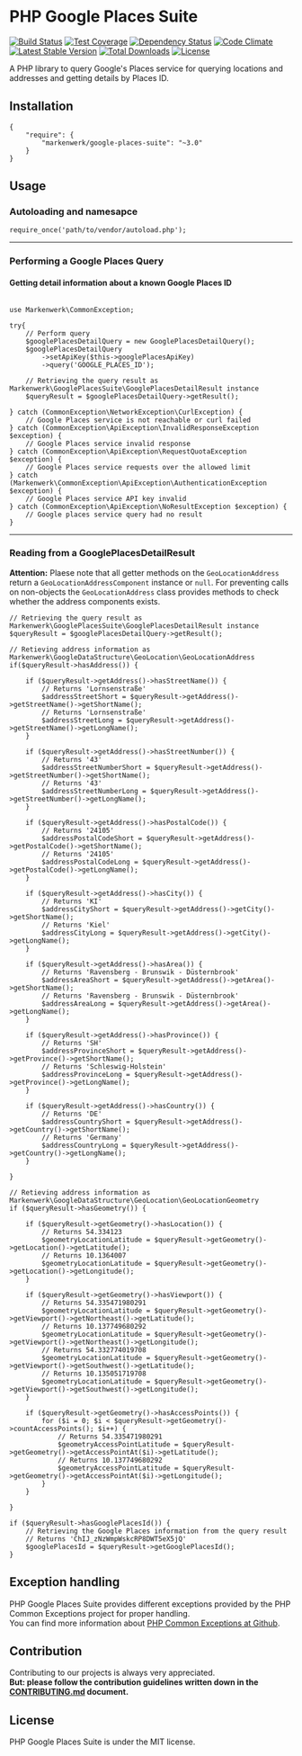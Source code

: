 # PHP Google Places Suite

[![Build Status](https://travis-ci.org/markenwerk/php-google-places-suite.svg?branch=master)](https://travis-ci.org/markenwerk/php-google-places-suite)
[![Test Coverage](https://codeclimate.com/github/markenwerk/php-google-places-suite/badges/coverage.svg)](https://codeclimate.com/github/markenwerk/php-google-places-suite/coverage)
[![Dependency Status](https://www.versioneye.com/user/projects/571f7843fcd19a0039f18149/badge.svg)](https://www.versioneye.com/user/projects/571f7843fcd19a0039f18149)
[![Code Climate](https://codeclimate.com/github/markenwerk/php-google-places-suite/badges/gpa.svg)](https://codeclimate.com/github/markenwerk/php-google-places-suite)
[![Latest Stable Version](https://poser.pugx.org/markenwerk/google-places-suite/v/stable)](https://packagist.org/packages/markenwerk/google-places-suite)
[![Total Downloads](https://poser.pugx.org/markenwerk/google-places-suite/downloads)](https://packagist.org/packages/markenwerk/google-places-suite)
[![License](https://poser.pugx.org/markenwerk/google-places-suite/license)](https://packagist.org/packages/markenwerk/google-places-suite)

A PHP library to query Google's Places service for querying locations and addresses and getting details by Places ID.

## Installation

```{json}
{
   	"require": {
        "markenwerk/google-places-suite": "~3.0"
    }
}
```

## Usage

### Autoloading and namesapce

```{php}  
require_once('path/to/vendor/autoload.php');
```

---

### Performing a Google Places Query

#### Getting detail information about a known Google Places ID

```{php}

use Markenwerk\CommonException;

try{
	// Perform query
	$googlePlacesDetailQuery = new GooglePlacesDetailQuery();
	$googlePlacesDetailQuery
		->setApiKey($this->googlePlacesApiKey)
		->query('GOOGLE_PLACES_ID');

	// Retrieving the query result as Markenwerk\GooglePlacesSuite\GooglePlacesDetailResult instance
	$queryResult = $googlePlacesDetailQuery->getResult();

} catch (CommonException\NetworkException\CurlException) {
	// Google Places service is not reachable or curl failed
} catch (CommonException\ApiException\InvalidResponseException $exception) {
	// Google Places service invalid response
} catch (CommonException\ApiException\RequestQuotaException $exception) {
	// Google Places service requests over the allowed limit
} catch (Markenwerk\CommonException\ApiException\AuthenticationException $exception) {
	// Google Places service API key invalid
} catch (CommonException\ApiException\NoResultException $exception) {
	// Google places service query had no result
}

```

---

### Reading from a GooglePlacesDetailResult

**Attention:** Plaese note that all getter methods on the `GeoLocationAddress` return a `GeoLocationAddressComponent` instance or `null`. For preventing calls on non-objects the `GeoLocationAddress` class provides methods to check whether the address components exists. 

```{php}
// Retrieving the query result as Markenwerk\GooglePlacesSuite\GooglePlacesDetailResult instance
$queryResult = $googlePlacesDetailQuery->getResult();

// Retieving address information as Markenwerk\GoogleDataStructure\GeoLocation\GeoLocationAddress
if($queryResult->hasAddress()) {

	if ($queryResult->getAddress()->hasStreetName()) {
		// Returns 'Lornsenstraße'
		$addressStreetShort = $queryResult->getAddress()->getStreetName()->getShortName();
		// Returns 'Lornsenstraße'
		$addressStreetLong = $queryResult->getAddress()->getStreetName()->getLongName();
	}

	if ($queryResult->getAddress()->hasStreetNumber()) {
		// Returns '43'
		$addressStreetNumberShort = $queryResult->getAddress()->getStreetNumber()->getShortName();
		// Returns '43'
		$addressStreetNumberLong = $queryResult->getAddress()->getStreetNumber()->getLongName();
	}

	if ($queryResult->getAddress()->hasPostalCode()) {
		// Returns '24105'
		$addressPostalCodeShort = $queryResult->getAddress()->getPostalCode()->getShortName();
		// Returns '24105'
		$addressPostalCodeLong = $queryResult->getAddress()->getPostalCode()->getLongName();
	}

	if ($queryResult->getAddress()->hasCity()) {
		// Returns 'KI'
		$addressCityShort = $queryResult->getAddress()->getCity()->getShortName();
		// Returns 'Kiel'
		$addressCityLong = $queryResult->getAddress()->getCity()->getLongName();
	}

	if ($queryResult->getAddress()->hasArea()) {
		// Returns 'Ravensberg - Brunswik - Düsternbrook'
		$addressAreaShort = $queryResult->getAddress()->getArea()->getShortName();
		// Returns 'Ravensberg - Brunswik - Düsternbrook'
		$addressAreaLong = $queryResult->getAddress()->getArea()->getLongName();
	}

	if ($queryResult->getAddress()->hasProvince()) {
		// Returns 'SH'
		$addressProvinceShort = $queryResult->getAddress()->getProvince()->getShortName();
		// Returns 'Schleswig-Holstein'
		$addressProvinceLong = $queryResult->getAddress()->getProvince()->getLongName();
	}

	if ($queryResult->getAddress()->hasCountry()) {
		// Returns 'DE'
		$addressCountryShort = $queryResult->getAddress()->getCountry()->getShortName();
		// Returns 'Germany'
		$addressCountryLong = $queryResult->getAddress()->getCountry()->getLongName();
	}

}

// Retieving address information as Markenwerk\GoogleDataStructure\GeoLocation\GeoLocationGeometry
if ($queryResult->hasGeometry()) {

	if ($queryResult->getGeometry()->hasLocation()) {
		// Returns 54.334123
		$geometryLocationLatitude = $queryResult->getGeometry()->getLocation()->getLatitude();
		// Returns 10.1364007
		$geometryLocationLatitude = $queryResult->getGeometry()->getLocation()->getLongitude();
	}

	if ($queryResult->getGeometry()->hasViewport()) {
		// Returns 54.335471980291
		$geometryLocationLatitude = $queryResult->getGeometry()->getViewport()->getNortheast()->getLatitude();
		// Returns 10.137749680292
		$geometryLocationLatitude = $queryResult->getGeometry()->getViewport()->getNortheast()->getLongitude();
		// Returns 54.332774019708
		$geometryLocationLatitude = $queryResult->getGeometry()->getViewport()->getSouthwest()->getLatitude();
		// Returns 10.135051719708
		$geometryLocationLatitude = $queryResult->getGeometry()->getViewport()->getSouthwest()->getLongitude();
	}

	if ($queryResult->getGeometry()->hasAccessPoints()) {
		for ($i = 0; $i < $queryResult->getGeometry()->countAccessPoints(); $i++) {
			// Returns 54.335471980291
			$geometryAccessPointLatitude = $queryResult->getGeometry()->getAccessPointAt($i)->getLatitude();
			// Returns 10.137749680292
			$geometryAccessPointLatitude = $queryResult->getGeometry()->getAccessPointAt($i)->getLongitude();
		}
	}

}

if ($queryResult->hasGooglePlacesId()) {
	// Retrieving the Google Places information from the query result
	// Returns 'ChIJ_zNzWmpWskcRP8DWT5eX5jQ'
	$googlePlacesId = $queryResult->getGooglePlacesId();
}
```

## Exception handling

PHP Google Places Suite provides different exceptions provided by the PHP Common Exceptions project for proper handling.  
You can find more information about [PHP Common Exceptions at Github](https://github.com/markenwerk/php-common-exceptions).

## Contribution

Contributing to our projects is always very appreciated.  
**But: please follow the contribution guidelines written down in the [CONTRIBUTING.md](https://github.com/markenwerk/php-google-places-suite/blob/master/CONTRIBUTING.md) document.**

## License

PHP Google Places Suite is under the MIT license.